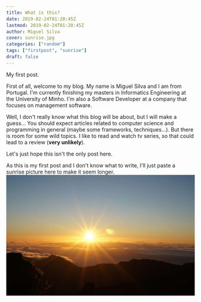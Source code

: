 ```yaml
---
title: What is this?
date: 2019-02-24T01:20:45Z
lastmod: 2019-02-24T01:20:45Z
author: Miguel Silva
cover: sunrise.jpg
categories: ["random"]
tags: ["firstpost", "sunrise"]
draft: false
---
```


My first post.

<!--more-->

First of all, welcome to my blog. My name is Miguel Silva and I am from Portugal. I'm currently finishing my masters in Informatics Engineering at the University of Minho. I'm also a Software Developer at a company that focuses on management software.

Well, I don't really know what this blog will be about, but I will make a guess... You should expect articles related to computer science and programming in general (maybe some frameworks, techniques...).
But there is room for some wild topics. I like to read and watch tv series, so that could lead to a review (**very unlikely**).

Let's just hope this isn't the only post here.

As this is my first post and I don't know what to write, I'll just paste a sunrise picture here to make it seem longer.
<img src="/sunrise.jpg" style="width=100px"/>
